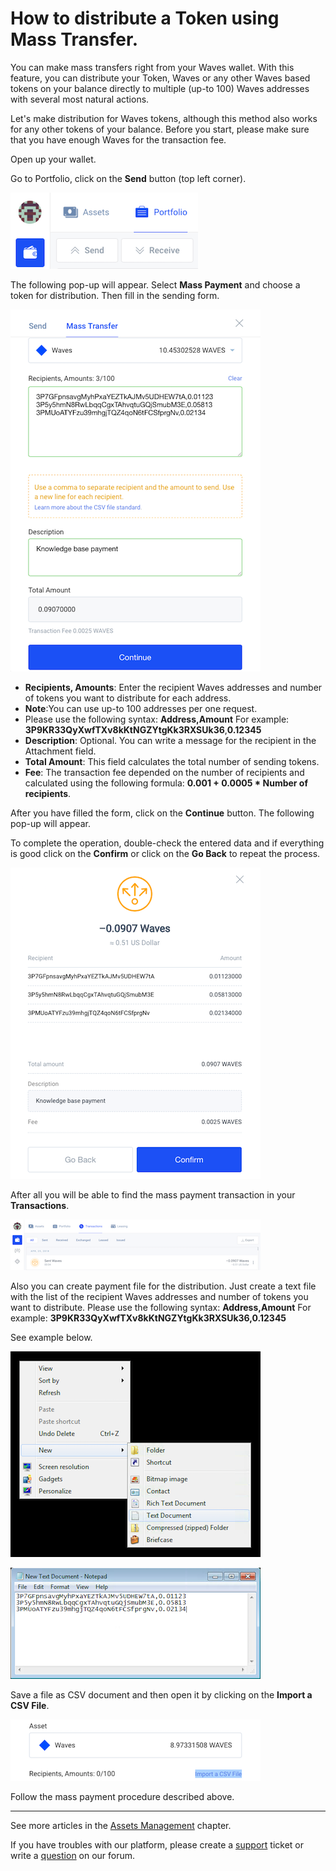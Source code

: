 # How to distribute a Token using Mass Transfer.

You can make mass transfers right from your Waves wallet.
With this feature, you can distribute your Token, Waves or any other Waves based tokens on your balance directly to multiple (up-to 100) Waves addresses with several most natural actions.

Let's make distribution for Waves tokens, although this method also works for any other tokens of your balance. Before you start, please make sure that you have enough Waves for the transaction fee.

Open up your wallet.

Go to Portfolio, click on the **Send** button (top left corner).

![](/_assets/mass_transfer_01.png)

The following pop-up will appear.
Select **Mass Payment** and choose a token for distribution.
Then fill in the sending form.

![](/_assets/mass_transfer_02.png)

* **Recipients, Amounts**: Enter the recipient Waves addresses and number of tokens you want to distribute for each address.
* **Note**:You can use up-to 100 addresses per one request.
* Please use the following syntax: **Address,Amount** For example: **3P9KR33QyXwfTXv8kKtNGZYtgKk3RXSUk36**,**0.12345**
* **Description**: Optional. You can write a message for the recipient in the Attachment field.
* **Total Amount**: This field calculates the total number of sending tokens.
* **Fee**: The transaction fee depended on the number of recipients and calculated using the following formula: **0.001 + 0.0005 * Number of recipients**.

After you have filled the form, click on the **Continue** button.
The following pop-up will appear.

To complete the operation, double-check the entered data and if everything is good click on the **Confirm** or click on the **Go Back** to repeat the process.

![](/_assets/mass_transfer_03.png)

After all you will be able to find the mass payment transaction in your **Transactions**.

![](/_assets/mass_transfer_04.png)

Also you can create payment file for the distribution.
Just create a text file with the list of the recipient Waves addresses and number of tokens you want to distribute.
Please use the following syntax: **Address,Amount** For example: **3P9KR33QyXwfTXv8kKtNGZYtgKk3RXSUk36,0.12345**

See example below.

![](/_assets/mass_transfer_05.png)

![](/_assets/mass_transfer_06.png)

Save a file as CSV document and then open it by clicking on the **Import a CSV File**.

![](/_assets/mass_transfer_07.png)

Follow the mass payment procedure described above.

___

See more articles in the [Assets Management](/waves-client/assets-management.md) chapter.

If you have troubles with our platform, please create a [support](https://support.wavesplatform.com/) ticket or write a [question](https://forum.wavesplatform.com/) on our forum.
